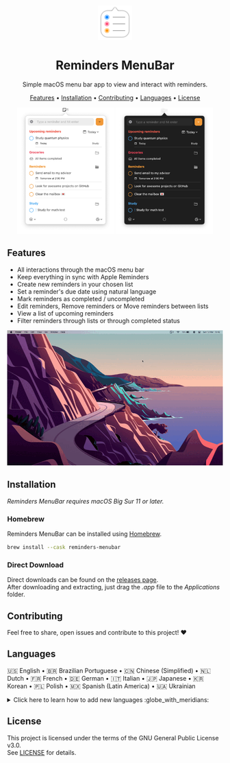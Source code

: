 <div align="center">
  <img
    src="images/reminders-icon.png"
    alt="Reminders MenuBar"
  >
  <h1>
    Reminders MenuBar
  </h1>
  <p>
    Simple macOS menu bar app to view and interact with reminders.
  </p>
  <p>
    <a href="#features">Features</a> •
    <a href="#installation">Installation</a> •
    <a href="#contributing">Contributing</a> •
    <a href="#languages">Languages</a> •
    <a href="#license">License</a>
  </p>
</div>

<div align="center">
  <img
    max-width="400"
    width="45%"
    src="images/reminder-menubar-light.png"
    alt="Reminders MenuBar in light mode"
  >
  <img
    max-width="400"
    width="45%"
    src="images/reminder-menubar-dark.png"
    alt="Reminders MenuBar in dark mode"
  >
</div>

## Features

* All interactions through the macOS menu bar
* Keep everything in sync with Apple Reminders
* Create new reminders in your chosen list
* Set a reminder's due date using natural language
* Mark reminders as completed / uncompleted
* Edit reminders, Remove reminders or Move reminders between lists
* View a list of upcoming reminders
* Filter reminders through lists or through completed status

<div align="center">
  <img
    src="images/reminders-menubar-demo.gif"
    alt="Reminders MenuBar demo"
  >
</div>

## Installation

*Reminders MenuBar requires macOS Big Sur 11 or later.*

### Homebrew

Reminders MenuBar can be installed using [Homebrew](http://brew.sh).

```bash
brew install --cask reminders-menubar
```

### Direct Download

Direct downloads can be found on the [releases page](https://github.com/DamascenoRafael/reminders-menubar/releases).  
After downloading and extracting, just drag the *.app* file to the *Applications* folder.

## Contributing

Feel free to share, open issues and contribute to this project! :heart:

## Languages

🇺🇸 English • 🇧🇷 Brazilian Portuguese • 🇨🇳 Chinese (Simplified) • 🇳🇱 Dutch • 🇫🇷 French • 🇩🇪 German • 🇮🇹 Italian • 🇯🇵 Japanese • 🇰🇷 Korean • 🇵🇱 Polish • 🇲🇽 Spanish (Latin America) • 🇺🇦 Ukrainian

<details>
  <summary>
  Click here to learn how to add new languages :globe_with_meridians:
  </summary>

1. In Project navigator select the project reminders-menubar (first item)
2. In the list of projects and targets select the project reminders-menubar (not the target)
3. In the "Info" tab under "Localizations" select the "+" button and choose the new location
4. In the list of resources, make sure all files are checked and click on "Finish"
5. Edit the new location version of the **Localizable.strings** and **InfoPlist.strings** files with the translations

</details>

## License

This project is licensed under the terms of the GNU General Public License v3.0.  
See [LICENSE](LICENSE) for details.
